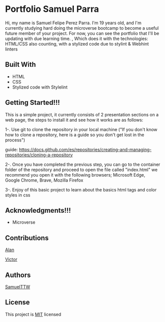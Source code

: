 # Portfolio Samuel Parra
Hi, my name is Samuel Felipe Perez Parra. I'm 19 years old, and I'm currently studying hard doing the microverse bootcamp to become a useful future member of your project. For now, you can see the portfolio that I'll be updating with due learning time. , Which does it with the technologies: HTML/CSS also counting, with a stylized code due to stylint & Webhint linters


## Built With
<ul>
 <li>HTML</li>
 <li>CSS</li>
 <li>Stylized code with Stylelint</li>
</ul>

## Getting Started!!!
This is a simple project, it currently consists of 2 presentation sections on a web page, the steps to install it and see how it works are as follows:


1-. Use git to clone the repository in your local machine ("If you don't know how to clone a repository, here is a guide so you don't get lost in the process")

guide: https://docs.github.com/es/repositories/creating-and-managing-repositories/cloning-a-repository

2-. Once you have completed the previous step, you can go to the container folder of the repository and proceed to open the file called "index.html" we recommend you open it with the following browsers; Microsoft Edge, Google Chrome, Brave, Mozilla Firefox

3-. Enjoy of this basic project to learn about the basics html tags and color styles in css


## Acknowledgments!!!
<ul>
  <li>Microverse</li>
</ul>

## Contributions

<a href="https://github.com/alanluqman">Alan</a>

<a href="https://github.com/Victor752-byte">Victor</a>

## Authors
 
<a href="https://github.com/SamuelTTW">SamuelTTW</a>

## License

This project is <a href="https://github.com/SamuelTTW/Hello-Microverse-Project/blob/Samuel-Branch/MIT.md">MIT</a> licensed
